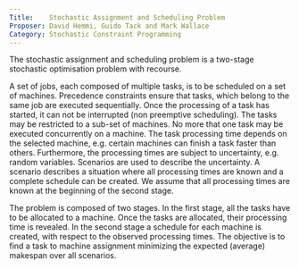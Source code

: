 ```yaml
---
Title:    Stochastic Assignment and Scheduling Problem 
Proposer: David Hemmi, Guido Tack and Mark Wallace
Category: Stochastic Constraint Programming
---
```

The stochastic assignment and scheduling problem is a two-stage stochastic optimisation problem with recourse. 

A set of jobs, each composed of multiple tasks, is to be scheduled on a set of machines. 
Precedence constraints ensure that tasks, which belong to the same job are executed sequentially. 
Once the processing of a task has started, it can not be interrupted (non preemptive scheduling).
The tasks may be restricted to a sub-set of machines.
No more that one task may be executed concurrently on a machine.
The task processing time depends on the selected machine, e.g. certain machines can finish a task faster than others.
Furthermore, the processing times are subject to uncertainty, e.g. random variables. 
Scenarios are used to describe the uncertainty. 
A scenario describes a situation where all processing times are known and a complete schedule can be created.
We assume that all processing times are known at the beginning of the second stage. 

The problem is composed of two stages. 
In the first stage, all the tasks have to be allocated to a machine. 
Once the tasks are allocated, their processing time is revealed. 
In the second stage a schedule for each machine is created, with respect to the observed processing times. 
The objective is to find a task to machine assignment minimizing the expected (average) makespan over all scenarios.

